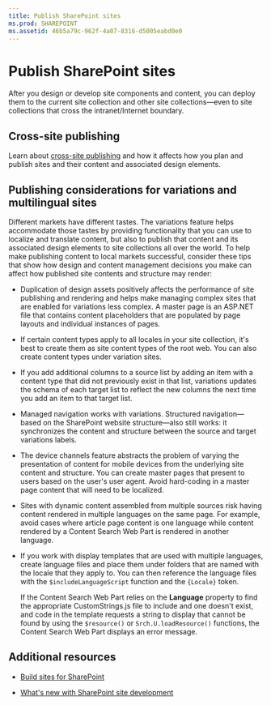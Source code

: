 ```yaml
---
title: Publish SharePoint sites
ms.prod: SHAREPOINT
ms.assetid: 46b5a79c-962f-4a07-8316-d5005eabd0e0
---
```



# Publish SharePoint sites

After you design or develop site components and content, you can deploy them to the current site collection and other site collections—even to site collections that cross the intranet/Internet boundary.
  
    
    


## Cross-site publishing

Learn about  [cross-site publishing](cross-site-publishing-in-sharepoint) and how it affects how you plan and publish sites and their content and associated design elements.
  
    
    

## Publishing considerations for variations and multilingual sites

Different markets have different tastes. The variations feature helps accommodate those tastes by providing functionality that you can use to localize and translate content, but also to publish that content and its associated design elements to site collections all over the world. To help make publishing content to local markets successful, consider these tips that show how design and content management decisions you make can affect how published site contents and structure may render:
  
    
    

- Duplication of design assets positively affects the performance of site publishing and rendering and helps make managing complex sites that are enabled for variations less complex. A master page is an ASP.NET file that contains content placeholders that are populated by page layouts and individual instances of pages. 
    
  
- If certain content types apply to all locales in your site collection, it's best to create them as site content types of the root web. You can also create content types under variation sites. 
    
  
- If you add additional columns to a source list by adding an item with a content type that did not previously exist in that list, variations updates the schema of each target list to reflect the new columns the next time you add an item to that target list. 
    
  
- Managed navigation works with variations. Structured navigation—based on the SharePoint website structure—also still works: it synchronizes the content and structure between the source and target variations labels. 
    
  
- The device channels feature abstracts the problem of varying the presentation of content for mobile devices from the underlying site content and structure. You can create master pages that present to users based on the user's user agent. Avoid hard-coding in a master page content that will need to be localized.
    
  
- Sites with dynamic content assembled from multiple sources risk having content rendered in multiple languages on the same page. For example, avoid cases where article page content is one language while content rendered by a Content Search Web Part is rendered in another language. 
    
  
- If you work with display templates that are used with multiple languages, create language files and place them under folders that are named with the locale that they apply to. You can then reference the language files with the  `$includeLanguageScript` function and the `{Locale}` token.
    
    If the Content Search Web Part relies on the **Language** property to find the appropriate CustomStrings.js file to include and one doesn't exist, and code in the template requests a string to display that cannot be found by using the `$resource()` or `Srch.U.loadResource()` functions, the Content Search Web Part displays an error message.
    
  

## Additional resources
<a name="bk_addresources"> </a>


-  [Build sites for SharePoint](build-sites-for-sharepoint)
    
  
-  [What's new with SharePoint site development](what-s-new-with-sharepoint-site-development)
    
  

